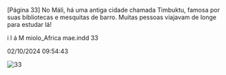 [Página 33]
No Máli, há uma antiga
cidade chamada Timbuktu,
famosa por suas bibliotecas
e mesquitas de barro. Muitas
pessoas viajavam de longe
para estudar lá!

i
l
á
M
miolo_Africa mae.indd 33

02/10/2024 09:54:43

![33](./img/page_33-01.jpg)
